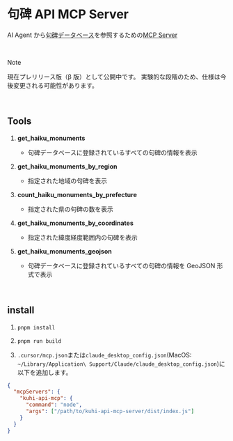 # 句碑 API MCP Server

AI Agent から[句碑データベース](https://github.com/shikano35/haiku_monument_api)を参照するための[MCP Server](http://modelcontextprotocol.io/specification)

<br>

> [!NOTE]
> 現在プレリリース版（β 版）として公開中です。
> 実験的な段階のため、仕様は今後変更される可能性があります。

<br>

## Tools

1. **get_haiku_monuments**

   - 句碑データベースに登録されているすべての句碑の情報を表示

2. **get_haiku_monuments_by_region**

   - 指定された地域の句碑を表示

3. **count_haiku_monuments_by_prefecture**

   - 指定された県の句碑の数を表示

4. **get_haiku_monuments_by_coordinates**

   - 指定された緯度経度範囲内の句碑を表示

5. **get_haiku_monuments_geojson**

   - 句碑データベースに登録されているすべての句碑の情報を GeoJSON 形式で表示

<br>

## install

1. `pnpm install`

2. `pnpm run build`

3. `.cursor/mcp.json`または`claude_desktop_config.json`(MacOS: `~/Library/Application\ Support/Claude/claude_desktop_config.json`)に以下を追加します。

```json
{
  "mcpServers": {
    "kuhi-api-mcp": {
      "command": "node",
      "args": ["/path/to/kuhi-api-mcp-server/dist/index.js"]
    }
  }
}
```
